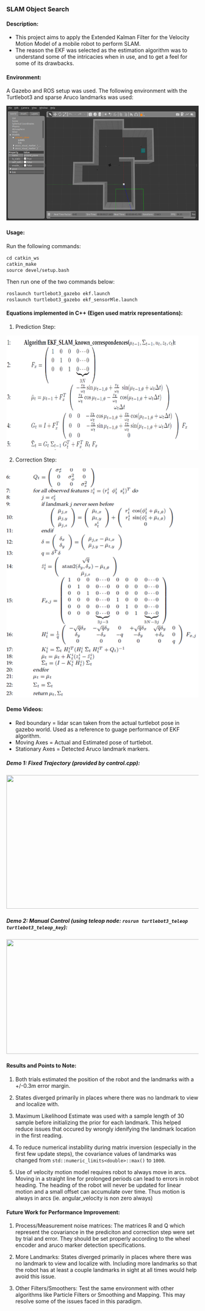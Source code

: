 ### SLAM Object Search


#### Description:

* This project aims to apply the Extended Kalman Filter for the Velocity Motion Model of a mobile robot to perform SLAM. 
* The reason the EKF was selected as the estimation algorithm was to understand some of the intricacies when in use, and to get a feel for some of its drawbacks.

#### Environment:

A Gazebo and ROS setup was used. The following environment with the Turtlebot3 and sparse Aruco landmarks was used:

<img src="./images/overview_gazebo.png" height="300" width="600" />

#### Usage:

Run the following commands:

```
cd catkin_ws
catkin_make
source devel/setup.bash
```

Then run one of the two commands below:

```
roslaunch turtlebot3_gazebo ekf.launch
roslaunch turtlebot3_gazebo ekf_sensorMle.launch
```

#### Equations implemented in C++ (Eigen used matrix representations):

1. Prediction Step:
<img src="./images/ekf1.png" height="300" width="600" />

2. Correction Step:
<img src="./images/ekf2.png" height="600" width="600" />

#### Demo Videos:

* Red boundary = lidar scan taken from the actual turtlebot pose in gazebo world. Used as a reference to guage performance of EKF algorithm.
* Moving Axes = Actual and Estimated pose of turtlebot.
* Stationary Axes = Detected Aruco landmark markers.

##### Demo 1: Fixed Trajectory (provided by control.cpp):

<img src="./gifs/slamFixedPath.gif" height="350" width="600" />

##### Demo 2: Manual Control (using teleop node: ```rosrun turtlebot3_teleop turtlebot3_teleop_key```):

<img src="./gifs/slamManualCtrl.gif" height="300" width="600" />


#### Results and Points to Note:

1. Both trials estimated the position of the robot and the landmarks with a +/-0.3m error margin.

2. States diverged primarily in places where there was no landmark to view and localize with.

3. Maximum Likelihood Estimate was used with a sample length of 30 sample before initializing the prior for each landmark. This helped reduce issues that occured by wrongly idenifying the landmark location in the first reading.  

4. To reduce numerical instability during matrix inversion (especially in the first few update steps), the covariance values of landmarks was changed from ```std::numeric_limits<double>::max()``` to ```1000```.

5. Use of velocity motion model requires robot to always move in arcs. Moving in a straight line for prolonged periods can lead to errors in robot heading. The heading of the robot will never be updated for linear motion and a small offset can accumulate over time. Thus motion is always in arcs (ie. angular_velocity is non zero always)

#### Future Work for Performance Improvement:

1. Process/Measurement noise matrices: The matrices R and Q which represent the covariance in the prediciton and correction step were set by trial and error. They should be set properly according to the wheel encoder and aruco marker detection specifications.

2. More Landmarks: States diverged primarily in places where there was no landmark to view and localize with. Including more landmarks so that the robot has at least a couple landmarks in sight at all times would help avoid this issue.

3. Other Filters/Smoothers: Test the same environment with other algorithms like Particle Filters or Smoothing and Mapping. This may resolve some of the issues faced in this paradigm.

